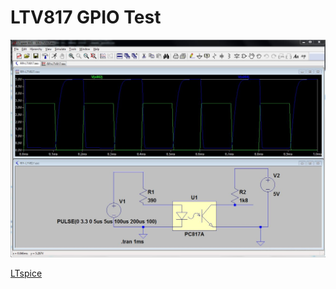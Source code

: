 LTV817 GPIO Test
================

![RPI- MCP2515](https://github.com/GBert/misc/raw/master/RPi-MCP2515/docs/rpi_gpio-ltv817.jpg)

[LTspice ](https://github.com/GBert/misc/raw/master/RPi-MCP2515/docs/RPi-LTV817.asc)

